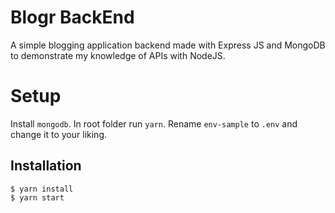 # Blogr BackEnd

A simple blogging application backend made with Express JS and MongoDB to demonstrate my knowledge of APIs with NodeJS.

# Setup

Install `mongodb`. In root folder run `yarn`.
Rename `env-sample` to `.env` and change it to your liking.

## Installation

```
$ yarn install
$ yarn start
```
